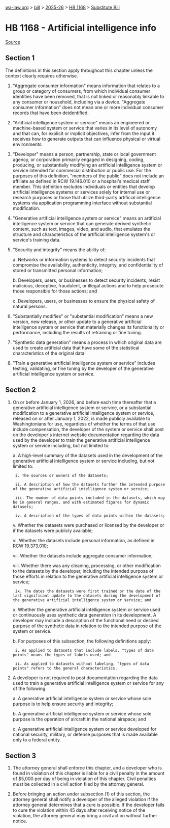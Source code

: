 [wa-law.org](/) > [bill](/bill/) > [2025-26](/bill/2025-26/) > [HB 1168](/bill/2025-26/hb/1168/) > [Substitute Bill](/bill/2025-26/hb/1168/S/)

# HB 1168 - Artificial intelligence info

[Source](http://lawfilesext.leg.wa.gov/biennium/2025-26/Pdf/Bills/House%20Bills/1168-S.pdf)

## Section 1
The definitions in this section apply throughout this chapter unless the context clearly requires otherwise.

1. "Aggregate consumer information" means information that relates to a group or category of consumers, from which individual consumer identities have been removed, that is not linked or reasonably linkable to any consumer or household, including via a device. "Aggregate consumer information" does not mean one or more individual consumer records that have been deidentified.

2. "Artificial intelligence system or service" means an engineered or machine-based system or service that varies in its level of autonomy and that can, for explicit or implicit objectives, infer from the input it receives how to generate outputs that can influence physical or virtual environments.

3. "Developer" means a person, partnership, state or local government agency, or corporation primarily engaged in designing, coding, producing, or substantially modifying an artificial intelligence system or service intended for commercial distribution or public use. For the purposes of this definition, "members of the public" does not include an affiliate as defined in RCW 19.146.010 or a hospital's medical staff member. This definition excludes individuals or entities that develop artificial intelligence systems or services solely for internal use or research purposes or those that utilize third-party artificial intelligence systems via application programming interface without substantial modification.

4. "Generative artificial intelligence system or service" means an artificial intelligence system or service that can generate derived synthetic content, such as text, images, video, and audio, that emulates the structure and characteristics of the artificial intelligence system's or service's training data.

5. "Security and integrity" means the ability of:

    a. Networks or information systems to detect security incidents that compromise the availability, authenticity, integrity, and confidentiality of stored or transmitted personal information;

    b. Developers, users, or businesses to detect security incidents, resist malicious, deceptive, fraudulent, or illegal actions and to help prosecute those responsible for those actions; and

    c. Developers, users, or businesses to ensure the physical safety of natural persons.

6. "Substantially modifies" or "substantial modification" means a new version, new release, or other update to a generative artificial intelligence system or service that materially changes its functionality or performance, including the results of retraining or fine tuning.

7. "Synthetic data generation" means a process in which original data are used to create artificial data that have some of the statistical characteristics of the original data.

8. "Train a generative artificial intelligence system or service" includes testing, validating, or fine tuning by the developer of the generative artificial intelligence system or service.

## Section 2
1. On or before January 1, 2026, and before each time thereafter that a generative artificial intelligence system or service, or a substantial modification to a generative artificial intelligence system or service, released on or after January 1, 2022, is made publicly available to Washingtonians for use, regardless of whether the terms of that use include compensation, the developer of the system or service shall post on the developer's internet website documentation regarding the data used by the developer to train the generative artificial intelligence system or service including, but not limited to:

    a. A high-level summary of the datasets used in the development of the generative artificial intelligence system or service including, but not limited to:

        i. The sources or owners of the datasets;

        ii. A description of how the datasets further the intended purpose of the generative artificial intelligence system or service;

        iii. The number of data points included in the datasets, which may be in general ranges, and with estimated figures for dynamic datasets;

        iv. A description of the types of data points within the datasets;

    v. Whether the datasets were purchased or licensed by the developer or if the datasets were publicly available;

    vi. Whether the datasets include personal information, as defined in RCW 19.373.010;

    vii. Whether the datasets include aggregate consumer information;

    viii. Whether there was any cleaning, processing, or other modification to the datasets by the developer, including the intended purpose of those efforts in relation to the generative artificial intelligence system or service;

        ix. The dates the datasets were first trained or the date of the last significant update to the datasets during the development of the generative artificial intelligence system or service; and

    x. Whether the generative artificial intelligence system or service used or continuously uses synthetic data generation in its development. A developer may include a description of the functional need or desired purpose of the synthetic data in relation to the intended purpose of the system or service.

    b. For purposes of this subsection, the following definitions apply:

        i. As applied to datasets that include labels, "types of data points" means the types of labels used; and

        ii. As applied to datasets without labeling, "types of data points" refers to the general characteristics.

2. A developer is not required to post documentation regarding the data used to train a generative artificial intelligence system or service for any of the following:

    a. A generative artificial intelligence system or service whose sole purpose is to help ensure security and integrity;

    b. A generative artificial intelligence system or service whose sole purpose is the operation of aircraft in the national airspace; and

    c. A generative artificial intelligence system or service developed for national security, military, or defense purposes that is made available only to a federal entity.

## Section 3
1. The attorney general shall enforce this chapter, and a developer who is found in violation of this chapter is liable for a civil penalty in the amount of $5,000 per day of being in violation of this chapter. Civil penalties must be collected in a civil action filed by the attorney general.

2. Before bringing an action under subsection (1) of this section, the attorney general shall notify a developer of the alleged violation if the attorney general determines that a cure is possible. If the developer fails to cure the violation within 45 days after receiving notice of the violation, the attorney general may bring a civil action without further notice.
